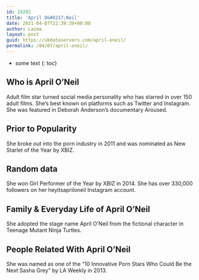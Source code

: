 ```yaml
---
id: 19282
title: 'April O&#8217;Neil'
date: 2021-04-07T22:39:39+00:00
author: Laima
layout: post
guid: https://ukdataservers.com/april-oneil/
permalink: /04/07/april-oneil/
---
```


* some text
{: toc}


## Who is April O&#8217;Neil
                  
                  
                  
Adult film star turned social media personality who has starred in over 150 adult films. She&#8217;s best known on platforms such as Twitter and Instagram. She was featured in Deborah Anderson&#8217;s documentary Aroused. 
                  
              
            
              
            
                
                
                
## Prior to Popularity
                  
                  
                  
She broke out into the porn industry in 2011 and was nominated as New Starlet of the Year by XBIZ.
                  
              
            
              
            
                
                
                
## Random data
                  
                  
                  
She won Girl Performer of the Year by XBIZ in 2014. She has over 330,000 followers on her heyitsapriloneil Instagram account. 
                  
              
            
              
            
                
                
                
## Family & Everyday Life of April O&#8217;Neil
                  
                  
                  
She adopted the stage name April O&#8217;Neil from the fictional character in Teenage Mutant Ninja Turtles.
                  
              
            
              
            
                
                
                
## People Related With April O&#8217;Neil
                  
                  
                  
She was named as one of the &#8220;10 Innovative Porn Stars Who Could Be the Next Sasha Grey&#8221; by LA Weekly in 2013.
                  
              
            
              
            
                
              
            
              
              
            
            
              
            
          
          
          